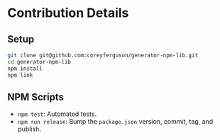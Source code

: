 
# Contribution Details

## Setup

```bash
git clone git@github.com:coreyferguson/generator-npm-lib.git
cd generator-npm-lib
npm install
npm link
```

## NPM Scripts

- `npm test`: Automated tests.
- `npm run release`: Bump the `package.json` version, commit, tag, and publish.
